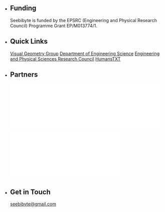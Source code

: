 
*	## Funding

	Seebibyte is funded by the EPSRC (Engineering and Physical Research Council) Programme Grant EP/M013774/1.

*	## Quick Links

	[Visual Geometry Group](http://www.robots.ox.ac.uk/~vgg/)
	[Department of Engineering Science](http://www.eng.ox.ac.uk/)
	[Engineering and Physical Sciences Research Council](https://www.epsrc.ac.uk/)
	[HumansTXT](humans.txt)

*	## Partners

	![](images/oxford.png)
	![](images/epsrc.png)

*	## Get in Touch

	[seebibyte@gmail.com](mailto:seebibyte@gmail.com)
